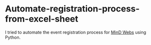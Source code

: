# Automate-registration-process-from-excel-sheet

I tried to automate the event registration process for [MinD Webs](https://mindwebs.org) using Python.
